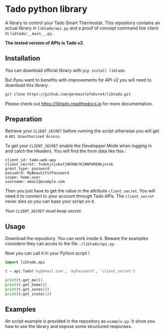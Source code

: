 # Tado python library

A library to control your Tado Smart Thermostat. This repository contains an actual library in `libtado/api.py` and a proof of concept command line client in `libtado/__main__.py`.

**The tested version of APIs is Tado v2.**

## Installation

You can download official library with `pip install libtado`.

But ifyou want to benefits with improvements for API v2 you will need to download this library.

```sh
git clone https://github.com/germainlefebvre4/libtado.git
```

Please check out https://libtado.readthedocs.io for more documentation.

## Preparation

Retrieve your `CLIENT_SECRET` before running the script otherwise you will get a `401 Unauthorized Access`.

To get your `CLIENT_SECRET` enable the Developper Mode when logging in and catch the Headers. You will find the form data like this :
```
client_id: tado-web-app
client_secret: fndskjnjzkefjNFRNkfKJRNFKRENkjnrek
grant_type: password
password: MyBeautifulPassword
scope: home.user
username: email@example.com
```

Then you just have to get the value in the attribute `client_secret`. You will need it to connect to your account through Tado APIs. The `client_secret` never dies so you can base your script on it.

*Your `CLIENT_SECRET` must keep secret.*

## Usage

Download the repository. You can work inside it. Beware the examples considere they can acces to the file `./libtado/api.py`.

Now you can call it in your Pyhton script !

```python
import libtado.api

t = api.Tado('my@email.com', 'myPassword', 'client_secret')

print(t.get_me())
print(t.get_home())
print(t.get_zones())
print(t.get_state(1))
```

## Examples

An script example is provided in the repository as `example.py`.
It show you haw to use the library and expose some structured responses.

